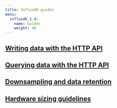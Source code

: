 ```yaml
---
title: InfluxDB guides
menu:
  influxdb_1_4:
    name: Guides
    weight: 40
---
```


## [Writing data with the HTTP API](/influxdb/v1.4/guides/writing_data/)

## [Querying data with the HTTP API](/influxdb/v1.4/guides/querying_data/)

## [Downsampling and data retention](/influxdb/v1.4/guides/downsampling_and_retention/)

## [Hardware sizing guidelines](/influxdb/v1.4/guides/hardware_sizing/)
